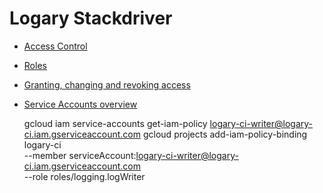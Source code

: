 # Logary Stackdriver


 - [Access Control][access-control]
 - [Roles][roles]
 - [Granting, changing and revoking access][policies]
 - [Service Accounts overview][sa-o]


    gcloud iam service-accounts get-iam-policy logary-ci-writer@logary-ci.iam.gserviceaccount.com
    gcloud projects add-iam-policy-binding logary-ci \
        --member serviceAccount:logary-ci-writer@logary-ci.iam.gserviceaccount.com \
        --role roles/logging.logWriter

 [access-control]: https://cloud.google.com/logging/docs/access-control
 [roles]: https://cloud.google.com/iam/docs/granting-roles-to-service-accounts
 [policies]: https://cloud.google.com/iam/docs/granting-changing-revoking-access
 [sa-o]: https://cloud.google.com/iam/docs/understanding-service-accounts

